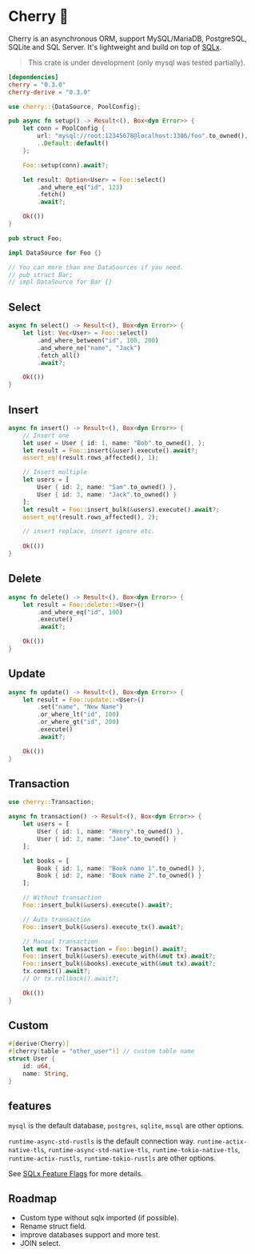 # Cherry 🍒

Cherry is an asynchronous ORM, support MySQL/MariaDB, PostgreSQL, SQLite and SQL Server. 
It's lightweight and build on top of [SQLx](https://github.com/launchbadge/sqlx). 

> This crate is under development (only mysql was tested partially).

```toml
[dependencies]
cherry = "0.3.0"
cherry-derive = "0.3.0"
```

```rust
use cherry::{DataSource, PoolConfig};

pub async fn setup() -> Result<(), Box<dyn Error>> {
    let conn = PoolConfig {
        url: "mysql://root:12345678@localhost:3306/foo".to_owned(),
        ..Default::default()
    };

    Foo::setup(conn).await?;

    let result: Option<User> = Foo::select()
        .and_where_eq("id", 123)
        .fetch()
        .await?;

    Ok(())
}

pub struct Foo;

impl DataSource for Foo {}

// You can more than one DataSources if you need.
// pub struct Bar;
// impl DataSource for Bar {}
```

## Select
```rust
async fn select() -> Result<(), Box<dyn Error>> {
    let list: Vec<User> = Foo::select()
        .and_where_between("id", 100, 200)
        .and_where_ne("name", "Jack")
        .fetch_all()
        .await?;

    Ok(())
}
```

## Insert
```rust
async fn insert() -> Result<(), Box<dyn Error>> {
    // Insert one
    let user = User { id: 1, name: "Bob".to_owned(), };
    let result = Foo::insert(&user).execute().await?;
    assert_eq!(result.rows_affected(), 1);

    // Insert multiple
    let users = [
        User { id: 2, name: "Sam".to_owned() },
        User { id: 3, name: "Jack".to_owned() }
    ];
    let result = Foo::insert_bulk(&users).execute().await?;
    assert_eq!(result.rows_affected(), 2);

    // insert replace, insert ignore etc.
    
    Ok(())
}
```

## Delete

```rust
async fn delete() -> Result<(), Box<dyn Error>> {
    let result = Foo::delete::<User>()
        .and_where_eq("id", 100)
        .execute()
        .await?;

    Ok(())
}
```

## Update

```rust
async fn update() -> Result<(), Box<dyn Error>> {
    let result = Foo::update::<User>()
        .set("name", "New Name")
        .or_where_lt("id", 100)
        .or_where_gt("id", 200)
        .execute()
        .await?;

    Ok(())
}
```

## Transaction

```rust
use cherry::Transaction;

async fn transaction() -> Result<(), Box<dyn Error>> {
    let users = [
        User { id: 1, name: "Henry".to_owned() },
        User { id: 2, name: "Jane".to_owned() }
    ];

    let books = [
        Book { id: 1, name: "Book name 1".to_owned() },
        Book { id: 2, name: "Book name 2".to_owned() }
    ];

    // Without transaction
    Foo::insert_bulk(&users).execute().await?;

    // Auto transaction
    Foo::insert_bulk(&users).execute_tx().await?;

    // Manual transaction
    let mut tx: Transaction = Foo::begin().await?;
    Foo::insert_bulk(&users).execute_with(&mut tx).await?;
    Foo::insert_bulk(&books).execute_with(&mut tx).await?;
    tx.commit().await?;
    // Or tx.rollback().await?;

    Ok(())
}
```

## Custom
```rust
#[derive(Cherry)]
#[cherry(table = "other_user")] // custom table name
struct User {
    id: u64,
    name: String,
}
```

## features
`mysql` is the default database, `postgres`, `sqlite`, `mssql` are other options.

`runtime-async-std-rustls` is the default connection way. `runtime-actix-native-tls`, 
`runtime-async-std-native-tls`,
`runtime-tokio-native-tls`, `runtime-actix-rustls`, `runtime-tokio-rustls` are other options.

See [SQLx Feature Flags](https://github.com/launchbadge/sqlx#cargo-feature-flags) for more details.

## Roadmap
- Custom type without sqlx imported (if possible).
- Rename struct field.
- improve databases support and more test.
- JOIN select.